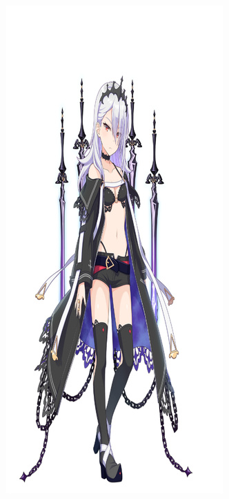 <p align="center">
	<img width="1364" height="1130" src="a1.png">

<p align="center">
        <size="10" たのしいぞ>
